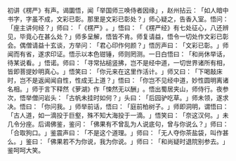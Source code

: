 初讲《楞严》有声。谒圜悟，闻「举国师三唤侍者因缘」​，赵州拈云：​「如人暗中书字，字虽不成，文彩已彰。那里是文彩已彰处？​」师心疑之，告香入室。悟问：​「座主讲何经？​」师曰：​「​《楞严》​。​」悟曰：​「​《楞严经》有七处征心，八还辨见，毕竟心在甚么处？​」师多呈解，悟皆不肯。师复请益，悟令一切处作文彩已彰会。偶僧请益十玄谈，方举问：​「君心印作何颜？​」悟厉声曰：​「文彩已彰。​」师闻而有省，遂求印证。悟示以本色钳锤，师则罔测。一日白悟曰：​「和尚休举话，待某说看。​」悟诺。师曰：​「寻常拈槌竖拂，岂不是经中道，一切世界诸所有相，皆即菩提妙明真心。​」悟笑曰：​「你元来在这里作活计。​」师又曰：​「下喝敲床时，岂不是返闻闻自性，性成无上道？​」悟曰：​「你岂不见经中道，妙性圆明离诸名相。​」师于言下释然《萝湖》作「悚然无以酬」​。悟出蜀居夹山，师侍行。夜参次，悟举僧问岩头：​「古帆未挂时如何？​」头曰：​「后园驴吃草。​」师未领，遂求决。悟曰：​「你问我。​」师举前话，悟曰：​「庭前柏树子。​」师即洞明，谓悟曰：​「古人道，如一滴投于巨壑，殊不知大海投于一滴。​」悟笑曰：​「奈这汉何。​」未几令分座。后谒佛鉴，鉴问：​「佛果有不曾乱为人说底句，曾与你说么？​」师曰：​「合取狗口。​」鉴震声曰：​「不是这个道理。​」师曰：​「无人夺你茶盐袋，叫作甚么。​」鉴曰：​「佛果若不为你说，我为你说。​」师曰：​「和尚疑时退院别参去。​」鉴呵呵大笑。